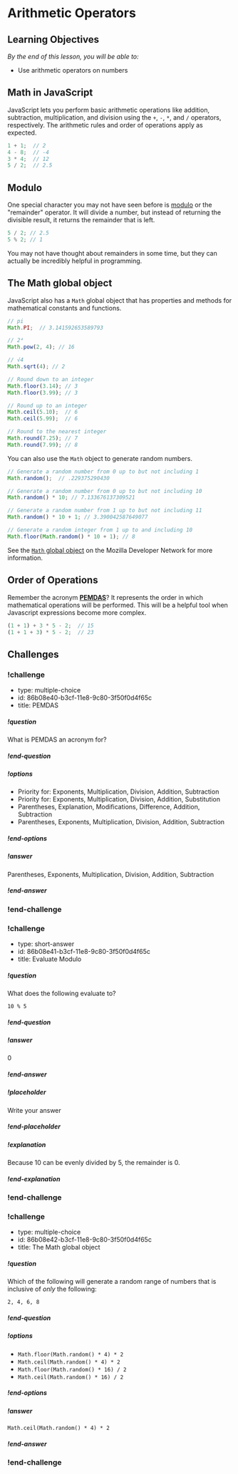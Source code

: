 # Arithmetic Operators

## Learning Objectives

_By the end of this lesson, you will be able to:_

* Use arithmetic operators on numbers

## Math in JavaScript

JavaScript lets you perform basic arithmetic operations like addition, subtraction, multiplication, and division using the `+`, `-`, `*`, and `/` operators, respectively. The arithmetic rules and order of operations apply as expected.

```javascript
1 + 1;  // 2
4 - 8;  // -4
3 * 4;  // 12
5 / 2;  // 2.5
```

## Modulo

One special character you may not have seen before is [modulo](https://developer.mozilla.org/en-US/docs/Web/JavaScript/Reference/Operators/Arithmetic_Operators#Remainder_()) or the "remainder" operator. It will divide a number, but instead of returning the divisible result, it returns the remainder that is left.

```js
5 / 2; // 2.5
5 % 2; // 1
```

You may not have thought about remainders in some time, but they can actually be incredibly helpful in programming.

## The Math global object

JavaScript also has a `Math` global object that has properties and methods for mathematical constants and functions.

```javascript
// pi
Math.PI;  // 3.141592653589793

// 2⁴
Math.pow(2, 4); // 16

// √4
Math.sqrt(4); // 2

// Round down to an integer
Math.floor(3.14); // 3
Math.floor(3.99); // 3

// Round up to an integer
Math.ceil(5.10);  // 6
Math.ceil(5.99);  // 6

// Round to the nearest integer
Math.round(7.25); // 7
Math.round(7.99); // 8
```

You can also use the `Math` object to generate random numbers.

```javascript
// Generate a random number from 0 up to but not including 1
Math.random();  // .229375290430

// Generate a random number from 0 up to but not including 10
Math.random() * 10; // 7.133676137309521

// Generate a random number from 1 up to but not including 11
Math.random() * 10 + 1; // 3.390042587649077

// Generate a random integer from 1 up to and including 10
Math.floor(Math.random() * 10 + 1); // 8
```

See the [`Math` global object](https://developer.mozilla.org/en-US/docs/Web/JavaScript/Reference/Global_Objects/Math) on the Mozilla Developer Network for more information.

## Order of Operations

Remember the acronym [__PEMDAS__](https://en.wikipedia.org/wiki/Order_of_operations#Mnemonics)? It represents the order in which mathematical operations will be performed. This will be a helpful tool when Javascript expressions become more complex.

```javascript
(1 + 1) + 3 * 5 - 2;  // 15
(1 + 1 + 3) * 5 - 2;  // 23
```

## Challenges

<!-- Question -->

### !challenge

* type: multiple-choice
* id: 86b08e40-b3cf-11e8-9c80-3f50f0d4f65c
* title: PEMDAS

##### !question

What is PEMDAS an acronym for?

##### !end-question

##### !options

* Priority for: Exponents, Multiplication, Division, Addition, Subtraction
* Priority for: Exponents, Multiplication, Division, Addition, Substitution
* Parentheses, Explanation, Modifications, Difference, Addition, Subtraction
* Parentheses, Exponents, Multiplication, Division, Addition, Subtraction

##### !end-options

##### !answer

Parentheses, Exponents, Multiplication, Division, Addition, Subtraction

##### !end-answer

### !end-challenge

<!-- Question -->

### !challenge

* type: short-answer
* id: 86b08e41-b3cf-11e8-9c80-3f50f0d4f65c
* title: Evaluate Modulo

##### !question

What does the following evaluate to?

```
10 % 5
```

##### !end-question

##### !answer

0

##### !end-answer

##### !placeholder

Write your answer

##### !end-placeholder

##### !explanation

Because 10 can be evenly divided by 5, the remainder is 0.

##### !end-explanation

### !end-challenge

<!-- Question -->

### !challenge

* type: multiple-choice
* id: 86b08e42-b3cf-11e8-9c80-3f50f0d4f65c
* title: The Math global object

##### !question

Which of the following will generate a random range of numbers that is inclusive of _only_ the following:

```
2, 4, 6, 8
```

##### !end-question

##### !options


* `Math.floor(Math.random() * 4) * 2`
* `Math.ceil(Math.random() * 4) * 2`
* `Math.floor(Math.random() * 16) / 2`
* `Math.ceil(Math.random() * 16) / 2`


##### !end-options

##### !answer

`Math.ceil(Math.random() * 4) * 2`

##### !end-answer

### !end-challenge
